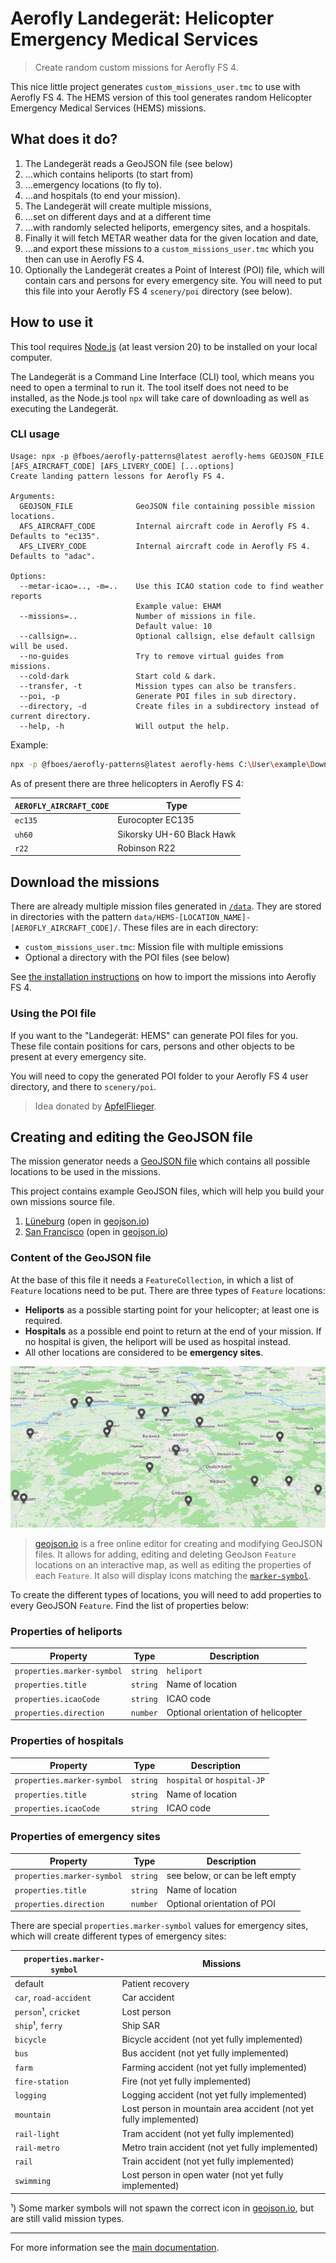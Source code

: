# Aerofly Landegerät: Helicopter Emergency Medical Services

> Create random custom missions for Aerofly FS 4.

This nice little project generates `custom_missions_user.tmc` to use with Aerofly FS 4. The HEMS version of this tool generates random Helicopter Emergency Medical Services (HEMS) missions.

## What does it do?

1. The Landegerät reads a GeoJSON file (see below)
1. …which contains heliports (to start from)
1. …emergency locations (to fly to).
1. …and hospitals (to end your mission).
1. The Landegerät will create multiple missions,
1. …set on different days and at a different time
1. …with randomly selected heliports, emergency sites, and a hospitals.
1. Finally it will fetch METAR weather data for the given location and date,
1. …and export these missions to a `custom_missions_user.tmc` which you then can use in Aerofly FS 4.
1. Optionally the Landegerät creates a Point of Interest (POI) file, which will contain cars and persons for every emergency site. You will need to put this file into your Aerofly FS 4 `scenery/poi` directory (see below).

## How to use it

This tool requires [Node.js](https://nodejs.org/en) (at least version 20) to be installed on your local computer.

The Landegerät is a Command Line Interface (CLI) tool, which means you need to open a terminal to run it. The tool itself does not need to be installed, as the Node.js tool `npx` will take care of downloading as well as executing the Landegerät.

### CLI usage

```
Usage: npx -p @fboes/aerofly-patterns@latest aerofly-hems GEOJSON_FILE [AFS_AIRCRAFT_CODE] [AFS_LIVERY_CODE] [...options]
Create landing pattern lessons for Aerofly FS 4.

Arguments:
  GEOJSON_FILE              GeoJSON file containing possible mission locations.
  AFS_AIRCRAFT_CODE         Internal aircraft code in Aerofly FS 4. Defaults to "ec135".
  AFS_LIVERY_CODE           Internal aircraft code in Aerofly FS 4. Defaults to "adac".

Options:
  --metar-icao=.., -m=..    Use this ICAO station code to find weather reports
                            Example value: EHAM
  --missions=..             Number of missions in file.
                            Default value: 10
  --callsign=..             Optional callsign, else default callsign will be used.
  --no-guides               Try to remove virtual guides from missions.
  --cold-dark               Start cold & dark.
  --transfer, -t            Mission types can also be transfers.
  --poi, -p                 Generate POI files in sub directory.
  --directory, -d           Create files in a subdirectory instead of current directory.
  --help, -h                Will output the help.
```

Example:

```bash
npx -p @fboes/aerofly-patterns@latest aerofly-hems C:\User\example\Downloads\hamptons.geojson ec135 --metar-icao=KISP --callsign=MEDEVAC11
```

As of present there are three helicopters in Aerofly FS 4:

| `AEROFLY_AIRCRAFT_CODE` | Type                      |
| ----------------------- | ------------------------- |
| `ec135`                 | Eurocopter EC135          |
| `uh60`                  | Sikorsky UH-60 Black Hawk |
| `r22`                   | Robinson R22              |

## Download the missions

There are already multiple mission files generated in [`/data`](./data/). They are stored in directories with the pattern `data/HEMS-[LOCATION_NAME]-[AEROFLY_AIRCRAFT_CODE]/`. These files are in each directory:

- `custom_missions_user.tmc`: Mission file with multiple emissions
- Optional a directory with the POI files (see below)

See [the installation instructions](https://fboes.github.io/aerofly-missions/docs/generic-installation.html) on how to import the missions into Aerofly FS 4.

### Using the POI file

If you want to the "Landegerät: HEMS" can generate POI files for you. These file contain positions for cars, persons and other objects to be present at every emergency site.

You will need to copy the generated POI folder to your Aerofly FS 4 user directory, and there to `scenery/poi`.

> Idea donated by [ApfelFlieger](https://www.aerofly.com/community/forum/index.php?thread/23415-searching-for-simple-method-to-add-stock-objects-to-scenery/&postID=150121#post150121).

## Creating and editing the GeoJSON file

The mission generator needs a [GeoJSON file](https://geojson.org/) which contains all possible locations to be used in the missions.

This project contains example GeoJSON files, which will help you build your own missions source file.

1. [Lüneburg](../dist/data/hems/lueneburg.geojson) (open in [geojson.io](https://geojson.io/#data=data:text/x-url,https%3A%2F%2Fraw.githubusercontent.com%2Ffboes%2Faerofly-patterns%2Frefs%2Fheads%2Fdevelop%2Fdist%2Fdata%2Fhems%2Flueneburg.geojson))
2. [San Francisco](../dist/data/hems/san_francisco.geojson) (open in [geojson.io](https://geojson.io/#data=data:text/x-url,https%3A%2F%2Fraw.githubusercontent.com%2Ffboes%2Faerofly-patterns%2Frefs%2Fheads%2Fdevelop%2Fdist%2Fdata%2Fhems%2Fsan_francisco.geojson))

### Content of the GeoJSON file

At the base of this file it needs a `FeatureCollection`, in which a list of `Feature` locations need to be put. There are three types of `Feature` locations:

- **Heliports** as a possible starting point for your helicopter; at least one is required.
- **Hospitals** as a possible end point to return at the end of your mission. If no hospital is given, the heliport will be used as hospital instead.
- All other locations are considered to be **emergency sites**.

![geojson.io example](./geojson-io.png)

> [geojson.io](https://geojson.io/) is a free online editor for creating and modifying GeoJSON files. It allows for adding, editing and deleting GeoJson `Feature` locations on an interactive map, as well as editing the properties of each `Feature`. It also will display icons matching the [`marker-symbol`](https://labs.mapbox.com/maki-icons/).

To create the different types of locations, you will need to add properties to every GeoJSON `Feature`. Find the list of properties below:

### Properties of heliports

| Property                   | Type     | Description                        |
| -------------------------- | -------- | ---------------------------------- |
| `properties.marker-symbol` | `string` | `heliport`                         |
| `properties.title`         | `string` | Name of location                   |
| `properties.icaoCode`      | `string` | ICAO code                          |
| `properties.direction`     | `number` | Optional orientation of helicopter |

### Properties of hospitals

| Property                   | Type     | Description                 |
| -------------------------- | -------- | --------------------------- |
| `properties.marker-symbol` | `string` | `hospital` or `hospital-JP` |
| `properties.title`         | `string` | Name of location            |
| `properties.icaoCode`      | `string` | ICAO code                   |

### Properties of emergency sites

| Property                   | Type     | Description                     |
| -------------------------- | -------- | ------------------------------- |
| `properties.marker-symbol` | `string` | see below, or can be left empty |
| `properties.title`         | `string` | Name of location                |
| `properties.direction`     | `number` | Optional orientation of POI     |

There are special `properties.marker-symbol` values for emergency sites, which will create different types of emergency sites:

| `properties.marker-symbol` | Missions                                                          |
| -------------------------- | ----------------------------------------------------------------- |
| default                    | Patient recovery                                                  |
| `car`, `road-accident`     | Car accident                                                      |
| `person`¹, `cricket`       | Lost person                                                       |
| `ship`¹, `ferry`           | Ship SAR                                                          |
| `bicycle`                  | Bicycle accident (not yet fully implemented)                      |
| `bus`                      | Bus accident (not yet fully implemented)                          |
| `farm`                     | Farming accident (not yet fully implemented)                      |
| `fire-station`             | Fire (not yet fully implemented)                                  |
| `logging`                  | Logging accident (not yet fully implemented)                      |
| `mountain`                 | Lost person in mountain area accident (not yet fully implemented) |
| `rail-light`               | Tram accident (not yet fully implemented)                         |
| `rail-metro`               | Metro train accident (not yet fully implemented)                  |
| `rail`                     | Train accident (not yet fully implemented)                        |
| `swimming`                 | Lost person in open water (not yet fully implemented)             |

¹) Some marker symbols will not spawn the correct icon in [geojson.io](https://geojson.io/), but are still valid mission types.

---

For more information see the [main documentation](../README.md).
